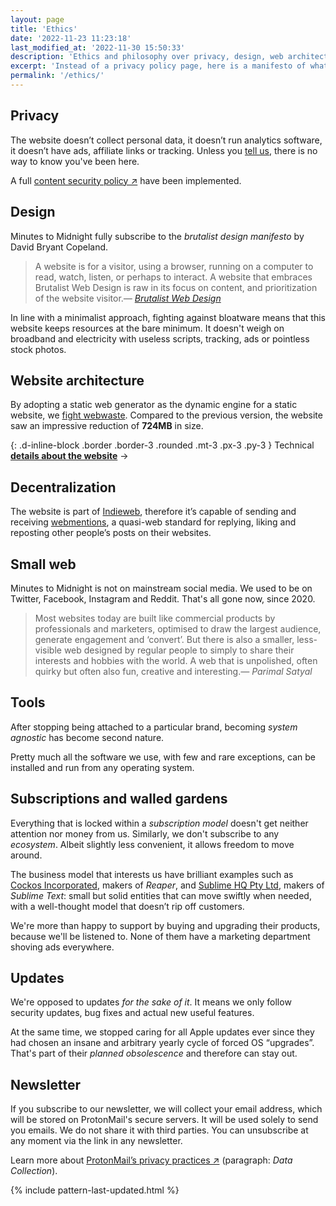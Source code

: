 ```yaml
---
layout: page
title: 'Ethics'
date: '2022-11-23 11:23:18'
last_modified_at: '2022-11-30 15:50:33'
description: 'Ethics and philosophy over privacy, design, web architecture and the software we use.'
excerpt: 'Instead of a privacy policy page, here is a manifesto of what Minutes to Midnight adhere to.'
permalink: '/ethics/'
---
```

## Privacy

The website doesn’t collect personal data, it doesn’t run analytics software, it doesn’t have ads, affiliate links or tracking. Unless you [tell us](/contact/), there is no way to know you've been here.

A full [content security policy ↗](https://simonesilvestroni.com/blog/content-security-policy/) have been implemented.

## Design

Minutes to Midnight fully subscribe to the _brutalist design manifesto_ by David Bryant Copeland.

> A website is for a visitor, using a browser, running on a computer to read, watch, listen, or perhaps to interact. A website that embraces Brutalist Web Design is raw in its focus on content, and prioritization of the website visitor.<cite>—&nbsp;[Brutalist Web Design](https://brutalist-web.design/)</cite>

In line with a minimalist approach, fighting against bloatware means that this website keeps resources at the bare minimum. It doesn't weigh on broadband and electricity with useless scripts, tracking, ads or pointless stock photos.

## Website architecture

By adopting a static web generator as the dynamic engine for a static website, we [fight webwaste](https://silviamaggidesign.com/design-digested/biased-ai/#webwaste). Compared to the previous version, the website saw an impressive reduction of **724MB** in size.

{: .d-inline-block .border .border-3 .rounded .mt-3 .px-3 .py-3 }
Technical [**details about the website**](/about/#about-this-website) →

## Decentralization

The website is part of [Indieweb](https://indieweb.org/), therefore it’s capable of sending and receiving [webmentions](https://alistapart.com/article/webmentions-enabling-better-communication-on-the-internet/), a quasi-web standard for replying, liking and reposting other people’s posts on their websites.

## Small web

Minutes to Midnight is not on mainstream social media. We used to be on Twitter, Facebook, Instagram and Reddit. That's all gone now, since 2020.

> Most websites today are built like commercial products by professionals and marketers, optimised to draw the largest audience, generate engagement and ‘convert’. But there is also a smaller, less-visible web designed by regular people to simply to share their interests and hobbies with the world. A web that is unpolished, often quirky but often also fun, creative and interesting.<cite>—&nbsp;Parimal Satyal</cite>

## Tools

After stopping being attached to a particular brand, becoming _system agnostic_ has become second nature.

Pretty much all the software we use, with few and rare exceptions, can be installed and run from any operating system.

## Subscriptions and walled gardens

Everything that is locked within a _subscription model_ doesn't get neither attention nor money from us. Similarly, we don't subscribe to any _ecosystem_. Albeit slightly less convenient, it allows freedom to move around.

The business model that interests us have brilliant examples such as [Cockos Incorporated](https://cockos.com/), makers of _Reaper_, and [Sublime HQ Pty Ltd](https://www.sublimehq.com/), makers of _Sublime Text_: small but solid entities that can move swiftly when needed, with a well-thought model that doesn’t rip off customers. 

We're more than happy to support by buying and upgrading their products, because we'll be listened to. None of them have a marketing department shoving ads everywhere.

## Updates

We're opposed to updates _for the sake of it_. It means we only follow security updates, bug fixes and actual new useful features.

At the same time, we stopped caring for all Apple updates ever since they had chosen an insane and arbitrary yearly cycle of forced OS “upgrades”. That's part of their _planned obsolescence_ and therefore can stay out.

## Newsletter

If you subscribe to our newsletter, we will collect your email address, which will be stored on ProtonMail's secure servers. It will be used solely to send you emails. We do not share it with third parties. You can unsubscribe at any moment via the link in any newsletter.

Learn more about [ProtonMail’s privacy practices ↗](https://protonmail.com/privacy-policy/) (paragraph: _Data Collection_).

{% include pattern-last-updated.html %}